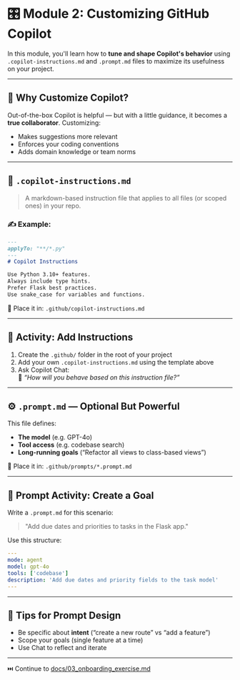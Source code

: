 # 🎛️ Module 2: Customizing GitHub Copilot

In this module, you'll learn how to **tune and shape Copilot's behavior** using `.copilot-instructions.md` and `.prompt.md` files to maximize its usefulness on your project.

---

## 🧩 Why Customize Copilot?

Out-of-the-box Copilot is helpful — but with a little guidance, it becomes a **true collaborator**. Customizing:
- Makes suggestions more relevant
- Enforces your coding conventions
- Adds domain knowledge or team norms

---

## 📄 `.copilot-instructions.md`

> A markdown-based instruction file that applies to all files (or scoped ones) in your repo.

### ✍️ Example:
```markdown
---
applyTo: "**/*.py"
---
# Copilot Instructions

Use Python 3.10+ features.
Always include type hints.
Prefer Flask best practices.
Use snake_case for variables and functions.
```

📁 Place it in: `.github/copilot-instructions.md`

---

## 🧪 Activity: Add Instructions

1. Create the `.github/` folder in the root of your project
2. Add your own `.copilot-instructions.md` using the template above
3. Ask Copilot Chat:  
   💬 *“How will you behave based on this instruction file?”*

---

## ⚙️ `.prompt.md` — Optional But Powerful

This file defines:
- **The model** (e.g. GPT-4o)
- **Tool access** (e.g. codebase search)
- **Long-running goals** (“Refactor all views to class-based views”)

📁 Place it in: `.github/prompts/*.prompt.md`

---

## 🧪 Prompt Activity: Create a Goal

Write a `.prompt.md` for this scenario:
> "Add due dates and priorities to tasks in the Flask app."

Use this structure:
```yaml
---
mode: agent
model: gpt-4o
tools: ['codebase']
description: 'Add due dates and priority fields to the task model'
---
```

---

## 💬 Tips for Prompt Design

- Be specific about **intent** (“create a new route” vs “add a feature”)
- Scope your goals (single feature at a time)
- Use Chat to reflect and iterate

---

⏭️ Continue to [docs/03_onboarding_exercise.md](./03_onboarding_exercise.md)
